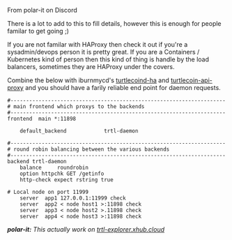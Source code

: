 From polar-it on Discord

There is a lot to add to this to fill details, however this is enough for people familar to get going ;)

If you are not familar with HAProxy then check it out if you're a sysadmin/devops person it is pretty great. If you are a Containers / Kubernetes kind of person then this kind of thing is handle by the load balancers, sometimes they are HAProxy under the covers.

Combine the below with iburnmycd's [turtlecoind-ha](https://github.com/turtlecoin/turtlecoind-ha) and [turtlecoin-api-proxy](https://github.com/turtlecoin/turtlecoin-api-proxy) and you should have a farily reliable end point for daemon requests.

```
#---------------------------------------------------------------------
# main frontend which proxys to the backends
#---------------------------------------------------------------------
frontend  main *:11898

    default_backend            trtl-daemon 

#---------------------------------------------------------------------
# round robin balancing between the various backends
#---------------------------------------------------------------------
backend trtl-daemon 
    balance     roundrobin
    option httpchk GET /getinfo
    http-check expect rstring true

# Local node on port 11999
    server  app1 127.0.0.1:11999 check
    server  app2 < node host1 >:11898 check
    server  app3 < node host2 >.11898 check
    server  app4 < node host3 >:11898 check
```

_**polar-it:** This actually work on [trtl-explorer.xhub.cloud](https://trtl-explorer.xhub.cloud/)_
